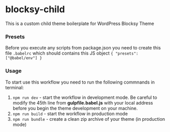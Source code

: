 # blocksy-child
This is a custom child theme boilerplate for WordPress Blocksy Theme

### Presets
Before you execute any scripts from package.json you need to create this file
`.babelrc` which should contains this JS object
`{
    "presets": ["@babel/env"]
}`

### Usage
To start use this workflow you need to run the following commnands in terminal:

1. `npm run dev` - start the workflow in development mode. Be careful to modify the 45th line from **gulpfile.babel.js** with your local address before you begin the  theme development on your machine.
2. `npm run build` - start the workflow in production mode
3. `npm run bundle` - create a clean zip archive of your theme (in production mode)
